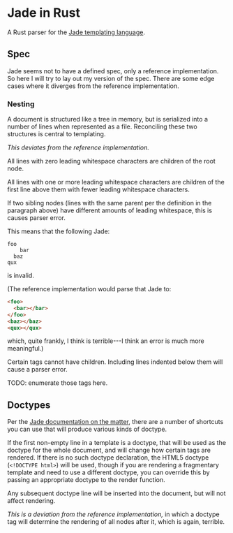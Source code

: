 # Jade in Rust

A Rust parser for the [Jade templating language](http://jade-lang.com/).

## Spec

Jade seems not to have a defined spec, only a reference implementation. So here
I will try to lay out my version of the spec. There are some edge cases where
it diverges from the reference implementation.

### Nesting

A document is structured like a tree in memory, but is serialized into a number
of lines when represented as a file. Reconciling these two structures is
central to templating.

*This deviates from the reference implementation.*

All lines with zero leading whitespace characters are children of the root node.

All lines with one or more leading whitespace characters are children of the
first line above them with fewer leading whitespace characters.

If two sibling nodes (lines with the same parent per the definition in the
paragraph above) have different amounts of leading whitespace, this is causes
parser error.

This means that the following Jade:

```jade
foo
    bar
  baz
qux
```

is invalid.

(The reference implementation would parse that Jade to:

```html
<foo>
  <bar></bar>
</foo>
<baz></baz>
<qux></qux>
```

which, quite frankly, I think is terrible---I think an error is much more
meaningful.)

Certain tags cannot have children. Including lines indented below them will
cause a parser error.

TODO: enumerate those tags here.

## Doctypes

Per the [Jade documentation on the
matter](http://jade-lang.com/reference/doctype/), there are a number of
shortcuts you can use that will produce various kinds of doctype.

If the first non-empty line in a template is a doctype, that will be used as
the doctype for the whole document, and will change how certain tags are
rendered. If there is no such doctype declaration, the HTML5 doctype
(`<!DOCTYPE html>`) will be used, though if you are rendering a fragmentary
template and need to use a different doctype, you can override this by passing
an appropriate doctype to the render function.

Any subsequent doctype line will be inserted into the document, but will not
affect rendering.

*This is a deviation from the reference implementation,* in which a doctype tag
will determine the rendering of all nodes after it, which is again, terrible.
